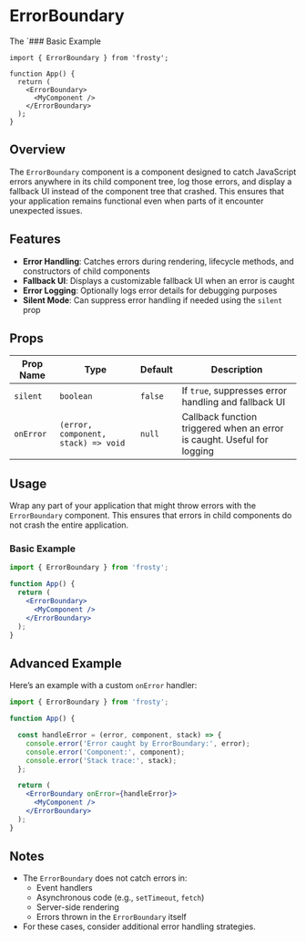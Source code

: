 # ErrorBoundary

The `### Basic Example

```tsx
import { ErrorBoundary } from 'frosty';

function App() {
  return (
    <ErrorBoundary>
      <MyComponent />
    </ErrorBoundary>
  );
}
```

## Overview

The `ErrorBoundary` component is a component designed to catch JavaScript errors anywhere in its child component tree, log those errors, and display a fallback UI instead of the component tree that crashed. This ensures that your application remains functional even when parts of it encounter unexpected issues.

## Features

- **Error Handling**: Catches errors during rendering, lifecycle methods, and constructors of child components
- **Fallback UI**: Displays a customizable fallback UI when an error is caught
- **Error Logging**: Optionally logs error details for debugging purposes
- **Silent Mode**: Can suppress error handling if needed using the `silent` prop

## Props

| Prop Name   | Type                                   | Default | Description                                                                 |
|-------------|----------------------------------------|---------|-----------------------------------------------------------------------------|
| `silent`    | `boolean`                              | `false` | If `true`, suppresses error handling and fallback UI                       |
| `onError`   | `(error, component, stack) => void`    | `null`  | Callback function triggered when an error is caught. Useful for logging    |

## Usage

Wrap any part of your application that might throw errors with the `ErrorBoundary` component. This ensures that errors in child components do not crash the entire application.

### Basic Example

```jsx
import { ErrorBoundary } from 'frosty';

function App() {
  return (
    <ErrorBoundary>
      <MyComponent />
    </ErrorBoundary>
  );
}
```

## Advanced Example

Here’s an example with a custom `onError` handler:

```jsx
import { ErrorBoundary } from 'frosty';

function App() {

  const handleError = (error, component, stack) => {
    console.error('Error caught by ErrorBoundary:', error);
    console.error('Component:', component);
    console.error('Stack trace:', stack);
  };

  return (
    <ErrorBoundary onError={handleError}>
      <MyComponent />
    </ErrorBoundary>
  );
}
```

## Notes

- The `ErrorBoundary` does not catch errors in:
  - Event handlers
  - Asynchronous code (e.g., `setTimeout`, `fetch`)
  - Server-side rendering
  - Errors thrown in the `ErrorBoundary` itself
- For these cases, consider additional error handling strategies.
